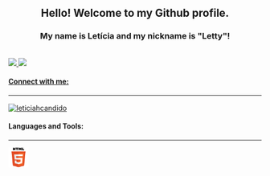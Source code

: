 <center>
  <h2 align="center">Hello! Welcome to my Github profile.</h2>
  <h3 align="center">My name is Letícia and my nickname is "Letty"!</h3>
  
<br>
  
<div align="left">
  <a href="https://github.com/leticiahcandido">
  <img height="160em" src="https://github-readme-stats.vercel.app/api?username=leticiahcandido&show_icons=true&theme=flag-india"/>
  <img height="160em" src="https://github-readme-stats.vercel.app/api/top-langs/?username=leticiahcandido&layout=compact&langs_count=7&theme=flag-india"/>
 
<h4>Connect with me:</h4>
  <hr>
  <a href="https://linkedin.com/in/leticiahcandido" target="blank"><img align="center" src="https://cdn.jsdelivr.net/npm/simple-icons@3.0.1/icons/linkedin.svg" alt="leticiahcandido" height="30" width="40" /></a>
  
<h4>Languages and Tools:</h4>
  <hr>
  <img src="https://raw.githubusercontent.com/devicons/devicon/master/icons/html5/html5-original-wordmark.svg" alt="html5" width="40" height="40"/>
</div>
